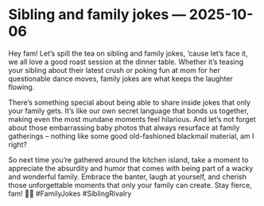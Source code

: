 # Sibling and family jokes — 2025-10-06

Hey fam! Let’s spill the tea on sibling and family jokes, ‘cause let’s face it, we all love a good roast session at the dinner table. Whether it’s teasing your sibling about their latest crush or poking fun at mom for her questionable dance moves, family jokes are what keeps the laughter flowing.

There’s something special about being able to share inside jokes that only your family gets. It’s like our own secret language that bonds us together, making even the most mundane moments feel hilarious. And let’s not forget about those embarrassing baby photos that always resurface at family gatherings – nothing like some good old-fashioned blackmail material, am I right?

So next time you’re gathered around the kitchen island, take a moment to appreciate the absurdity and humor that comes with being part of a wacky and wonderful family. Embrace the banter, laugh at yourself, and cherish those unforgettable moments that only your family can create. Stay fierce, fam! ✌🏼 #FamilyJokes #SiblingRivalry